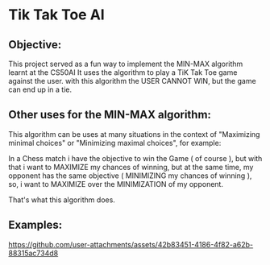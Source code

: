# Tik Tak Toe AI
## Objective:

This project served as a fun way to implement the MIN-MAX algorithm learnt at the CS50AI
It uses the algorithm to play a TiK Tak Toe game against the user.
with this algorithm the USER CANNOT WIN, but the game can end up in a tie.

## Other uses for the MIN-MAX algorithm:

This algorithm can be uses at many situations in the context of "Maximizing minimal choices" or "Minimizing maximal choices", for example:

In a Chess match i have the objective to win the Game ( of course ), but with that i want to MAXIMIZE my chances of winning, but at the same time, my opponent
has the same objective ( MINIMIZING my chances of winning ), so, i want to MAXIMIZE over the MINIMIZATION of my opponent.

That's what this algorithm does.

## Examples:


https://github.com/user-attachments/assets/42b83451-4186-4f82-a62b-88315ac734d8



